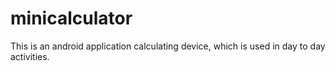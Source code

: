 # minicalculator
This is an android application calculating device, which is used in day to day activities.
